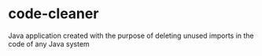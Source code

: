 # code-cleaner
 Java application created with the purpose of deleting unused imports in the code of any Java system
